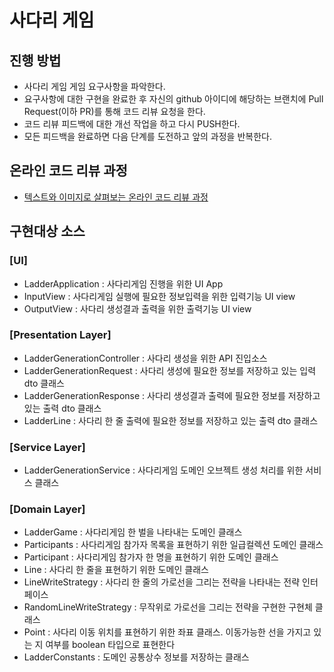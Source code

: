 # 사다리 게임
## 진행 방법
* 사다리 게임 게임 요구사항을 파악한다.
* 요구사항에 대한 구현을 완료한 후 자신의 github 아이디에 해당하는 브랜치에 Pull Request(이하 PR)를 통해 코드 리뷰 요청을 한다.
* 코드 리뷰 피드백에 대한 개선 작업을 하고 다시 PUSH한다.
* 모든 피드백을 완료하면 다음 단계를 도전하고 앞의 과정을 반복한다.

## 온라인 코드 리뷰 과정
* [텍스트와 이미지로 살펴보는 온라인 코드 리뷰 과정](https://github.com/nextstep-step/nextstep-docs/tree/master/codereview)

## 구현대상 소스
### [UI]
* LadderApplication : 사다리게임 진행을 위한 UI App
* InputView : 사다리게임 실행에 필요한 정보입력을 위한 입력기능 UI view
* OutputView : 사다리 생성결과 출력을 위한 출력기능 UI view
### [Presentation Layer]
* LadderGenerationController : 사다리 생성을 위한 API 진입소스
* LadderGenerationRequest : 사다리 생성에 필요한 정보를 저장하고 있는 입력 dto 클래스
* LadderGenerationResponse : 사다리 생성결과 출력에 필요한 정보를 저장하고 있는 출력 dto 클래스
* LadderLine : 사다리 한 줄 출력에 필요한 정보를 저장하고 있는 출력 dto 클래스
### [Service Layer]
* LadderGenerationService : 사다리게임 도메인 오브젝트 생성 처리를 위한 서비스 클래스
### [Domain Layer]
* LadderGame : 사다리게임 한 벌을 나타내는 도메인 클래스
* Participants : 사다리게임 참가자 목록을 표현하기 위한 일급컬렉션 도메인 클래스
* Participant : 사다리게임 참가자 한 명을 표현하기 위한 도메인 클래스
* Line : 사다리 한 줄을 표현하기 위한 도메인 클래스
* LineWriteStrategy : 사다리 한 줄의 가로선을 그리는 전략을 나타내는 전략 인터페이스
* RandomLineWriteStrategy : 무작위로 가로선을 그리는 전략을 구현한 구현체 클래스
* Point : 사다리 이동 위치를 표현하기 위한 좌표 클래스. 이동가능한 선을 가지고 있는 지 여부를 boolean 타입으로 표현한다
* LadderConstants : 도메인 공통상수 정보를 저장하는 클래스